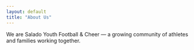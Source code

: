 ```yaml
---
layout: default
title: "About Us"
---
```


We are Salado Youth Football & Cheer — a growing community of athletes and families working together.

